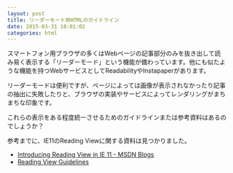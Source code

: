 ```yaml
---
layout: post
title: リーダーモード用HTMLのガイドライン
date: 2015-03-31 18:01:02
categories: html
---
```

<p>スマートフォン用ブラウザの多くはWebページの記事部分のみを抜き出して読み易く表示する「リーダーモード」という機能が備わっています。他にも似たような機能を持つWebサービスとしてReadabilityやInstapaperがあります。</p>

<p>リーダーモードは便利ですが、ページによっては画像が表示されなかったり記事の抽出に失敗したりと、ブラウザの実装やサービスによってレンダリングがまちまちな印象です。</p>

<p>これらの表示をある程度統一させるためのガイドラインまたは参考資料はあるのでしょうか？</p>

<p>参考までに、IE11のReading Viewに関する資料は見つかりました。</p>

<ul>
<li><a href="http://blogs.msdn.com/b/ie/archive/2014/03/03/introducing-reading-view-in-ie-11.aspx" rel="nofollow">Introducing Reading View in IE 11 - MSDN Blogs</a></li>
<li><a href="http://ie.microsoft.com/testdrive/browser/readingview/" rel="nofollow">Reading View Guidelines</a></li>
</ul>
